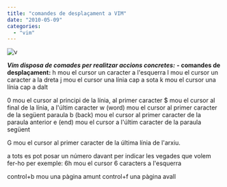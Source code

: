 ```yaml
---
title: "comandes de desplaçament a VIM"
date: "2010-05-09"
categories: 
  - "vim"
---
```


![](images/vim.png "v")

_**Vim disposa de comades per realitzar accions concretes:**_ **\- comandes de desplaçament:** h mou el cursor un caracter a l'esquerra l mou el cursor un caracter a la dreta j mou el cursor una línia cap a sota k mou el cursor una línia cap a dalt

0 mou el cursor al principi de la línia, al primer caracter $ mou el cursor al final de la línia, a l'últim caracter w (word) mou el cursor al primer caracter de la següent paraula b (back) mou el cursor al primer caracter de la paraula anterior e (end) mou el cursor a l'últim caracter de la paraula següent

G mou el cursor al primer caracter de la última línia de l'arxiu.

a tots es pot posar un número davant per indicar les vegades que volem fer-ho per exemple: 6h mou el cursor 6 caracters a l'esquerra

control+b mou una pàgina amunt control+f una pàgina avall
